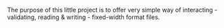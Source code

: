 The purpose of this little project is to offer very simple way of interacting - validating, reading & writing - fixed-width format files.
